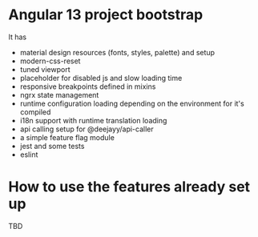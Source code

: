 # Angular 13 project bootstrap

It has
- material design resources (fonts, styles, palette) and setup
- modern-css-reset
- tuned viewport
- placeholder for disabled js and slow loading time
- responsive breakpoints defined in mixins
- ngrx state management
- runtime configuration loading depending on the environment for it's compiled
- i18n support with runtime translation loading
- api calling setup for @deejayy/api-caller
- a simple feature flag module
- jest and some tests
- eslint

# How to use the features already set up

TBD
